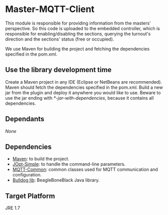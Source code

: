 # Master-MQTT-Client

This module is responsible for providing information from the masters' perspective. So this code is uploaded to the embedded controller, which is responsible for enabling/disabling the sections, querying the turnout's direction and the sections' status (free or occupied).

We use Maven for building the project and fetching the dependencies specified in the pom.xml.

## Use the library development time

Create a Maven project in any IDE (Eclipse or NetBeans are recommended). Maven should fetch the dependencies specified in the pom.xml. Build a new jar from the plugin and deploy it anywhere you would like to use. Beware to use the jar ending with _*-jar-with-dependencies_, because it contains all dependencies.

## Dependants

*None*

## Dependencies

* [Maven](https://maven.apache.org/download.cgi): to build the project.
* [JOpt-Simple](https://pholser.github.io/jopt-simple/): to handle the command-line parameters.
* [MQTT-Common](https://github.com/FTSRG/BME-MODES3/tree/master/hu.bme.mit.inf.mqtt.common): common classes used for MQTT communication and configuration.
* [Bulldog lib](https://github.com/px3/bulldog): BeagleBoneBlack Java library.

## Target Platform
JRE 1.7